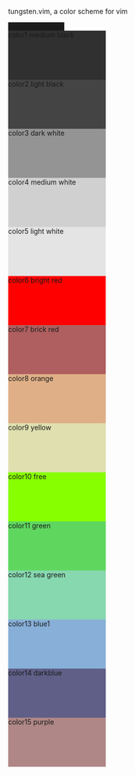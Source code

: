 tungsten.vim, a color scheme for vim


<span style="background-color:#1c1c1c;">
	color0 dark black
</span>
<div id="one" style="background-color:#303030;height:100px;width:200px;">
	color1 medium black
</div>
<div id="two" style="background-color:#444444;height:100px;width:200px;">
	color2 light black
</div>
<div id="three" style="background-color:#949494;height:100px;width:200px;">
	color3 dark white
</div>
<div id="four" style="background-color:#d0d0d0;height:100px;width:200px;">
	color4 medium white
</div>
<div id="five" style="background-color:#e4e4e4;height:100px;width:200px;">
	color5 light white
</div>
<div id="six" style="background-color:#ff0000;height:100px;width:200px;">
	color6 bright red
</div>
<div id="seven" style="background-color:#af5f5f;height:100px;width:200px;">
	color7 brick red
</div>
<div id="eight" style="background-color:#dfaf87;height:100px;width:200px;">
	color8 orange
</div>
<div id="nine" style="background-color:#dfdfaf;height:100px;width:200px;">
	color9 yellow
</div>
<div id="ten" style="background-color:#87ff00;height:100px;width:200px;">
	color10 free
</div>
<div id="ele" style="background-color:#5fd75f;height:100px;width:200px;">
	color11 green
</div>
<div id="twe" style="background-color:#87d7af;height:100px;width:200px;">
	color12 sea green
</div>
<div id="thi" style="background-color:#87afd7;height:100px;width:200px;">
	color13 blue1
</div>
<div id="fourt" style="background-color:#5f5f87;height:100px;width:200px;">
	color14 darkblue
</div>
<div id="fift" style="background-color:#af8787;height:100px;width:200px;">
	color15 purple
</div>



</body>
</html>
